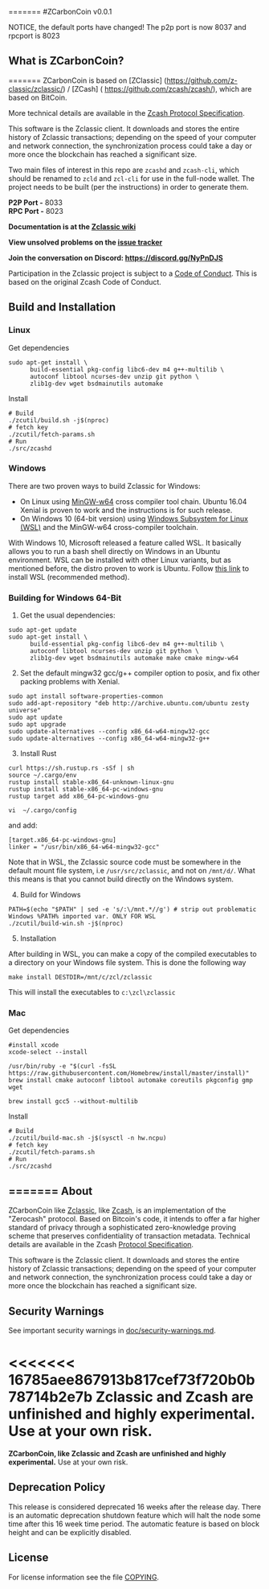 =======
#ZCarbonCoin v0.0.1

NOTICE, the default ports have changed! The p2p port is now 8037 and rpcport is 8023

What is ZCarbonCoin?
----------------
=======
ZCarbonCoin is based on [ZClassic] (https://github.com/z-classic/zclassic/) / [ZCash] ( https://github.com/zcash/zcash/), which are based on BitCoin.

More technical details are available
in the [Zcash Protocol Specification](https://github.com/zcash/zips/raw/master/protocol/protocol.pdf).

This software is the Zclassic client. It downloads and stores the entire history
of Zclassic transactions; depending on the speed of your computer and network
connection, the synchronization process could take a day or more once the
blockchain has reached a significant size.

Two main files of interest in this repo are `zcashd` and `zcash-cli`, which should be renamed to `zcld` and `zcl-cli` for use in the full-node wallet. The project needs to be built (per the instructions) in order to generate them.

**P2P Port -** 8033  
**RPC Port -** 8023

**Documentation is at the [Zclassic wiki](https://github.com/z-classic/zclassic/wiki)**

**View unsolved problems on the [issue tracker](https://github.com/z-classic/zclassic/wiki)**

**Join the conversation on Discord:
https://discord.gg/NyPnDJS**

Participation in the Zclassic project is subject to a
[Code of Conduct](code_of_conduct.md). This is based on the original Zcash Code of Conduct.

Build and Installation
----------------------
### Linux

Get dependencies
```{r, engine='bash'}
sudo apt-get install \
      build-essential pkg-config libc6-dev m4 g++-multilib \
      autoconf libtool ncurses-dev unzip git python \
      zlib1g-dev wget bsdmainutils automake
```

Install
```{r, engine='bash'}
# Build
./zcutil/build.sh -j$(nproc)
# fetch key
./zcutil/fetch-params.sh
# Run
./src/zcashd
```

### Windows
There are two proven ways to build Zclassic for Windows:

* On Linux using [MinGW-w64](https://mingw-w64.org/doku.php) cross compiler tool chain. Ubuntu 16.04 Xenial is proven to work and the instructions is for such release.
* On Windows 10 (64-bit version) using [Windows Subsystem for Linux (WSL)](https://msdn.microsoft.com/commandline/wsl/about) and the MinGW-w64 cross-compiler toolchain.

With Windows 10, Microsoft released a feature called WSL. It basically allows you to run a bash shell directly on Windows in an Ubuntu environment. WSL can be installed with other Linux variants, but as mentioned before, the distro proven to work is Ubuntu.
Follow [this link](https://msdn.microsoft.com/en-us/commandline/wsl/install_guide) to install WSL (recommended method).

### Building for Windows 64-Bit
1. Get the usual dependencies:
```{r, engine='bash'}
sudo apt-get update
sudo apt-get install \
      build-essential pkg-config libc6-dev m4 g++-multilib \
      autoconf libtool ncurses-dev unzip git python \
      zlib1g-dev wget bsdmainutils automake make cmake mingw-w64
```

2. Set the default mingw32 gcc/g++ compiler option to posix, and fix other packing problems with Xenial.

```{r, engine='bash'}
sudo apt install software-properties-common
sudo add-apt-repository "deb http://archive.ubuntu.com/ubuntu zesty universe"
sudo apt update
sudo apt upgrade
sudo update-alternatives --config x86_64-w64-mingw32-gcc
sudo update-alternatives --config x86_64-w64-mingw32-g++
```

3. Install Rust
```{r, engine='bash'}
curl https://sh.rustup.rs -sSf | sh
source ~/.cargo/env
rustup install stable-x86_64-unknown-linux-gnu
rustup install stable-x86_64-pc-windows-gnu
rustup target add x86_64-pc-windows-gnu

vi  ~/.cargo/config
```
and add:
```
[target.x86_64-pc-windows-gnu]
linker = "/usr/bin/x86_64-w64-mingw32-gcc"
```

Note that in WSL, the Zclassic source code must be somewhere in the default mount file system, i.e `/usr/src/zclassic`, and not on `/mnt/d/`. What this means is that you cannot build directly on the Windows system.

4. Build for Windows

```{r, engine='bash'}
PATH=$(echo "$PATH" | sed -e 's/:\/mnt.*//g') # strip out problematic Windows %PATH% imported var. ONLY FOR WSL
./zcutil/build-win.sh -j$(nproc)
```

5. Installation

After building in WSL, you can make a copy of the compiled executables to a directory on your Windows file system. This is done the following way

```{r, engine='bash'}
make install DESTDIR=/mnt/c/zcl/zclassic
```
This will install the executables to `c:\zcl\zclassic`

### Mac
Get dependencies
```{r, engine='bash'}
#install xcode
xcode-select --install

/usr/bin/ruby -e "$(curl -fsSL https://raw.githubusercontent.com/Homebrew/install/master/install)"
brew install cmake autoconf libtool automake coreutils pkgconfig gmp wget

brew install gcc5 --without-multilib
```

Install
```{r, engine='bash'}
# Build
./zcutil/build-mac.sh -j$(sysctl -n hw.ncpu)
# fetch key
./zcutil/fetch-params.sh
# Run
./src/zcashd
```

=======
About
--------------

ZCarbonCoin like [Zclassic](http://zclassic.org/), like [Zcash](https://z.cash/), is an implementation of the "Zerocash" protocol.
Based on Bitcoin's code, it intends to offer a far higher standard of privacy
through a sophisticated zero-knowledge proving scheme that preserves
confidentiality of transaction metadata. Technical details are available
in the Zcash [Protocol Specification](https://github.com/zcash/zips/raw/master/protocol/protocol.pdf).

This software is the Zclassic client. It downloads and stores the entire history
of Zclassic transactions; depending on the speed of your computer and network
connection, the synchronization process could take a day or more once the
blockchain has reached a significant size.

Security Warnings
-----------------

See important security warnings in
[doc/security-warnings.md](doc/security-warnings.md).

<<<<<<< 16785aee867913b817cef73f720b0b78714b2e7b
Zclassic and Zcash are **unfinished** and **highly experimental**. Use at your own risk.
=======
**ZCarbonCoin, like Zclassic and Zcash are unfinished and highly experimental.** Use at your own risk.

Deprecation Policy
------------------

This release is considered deprecated 16 weeks after the release day. There
is an automatic deprecation shutdown feature which will halt the node some
time after this 16 week time period. The automatic feature is based on block
height and can be explicitly disabled.


License
-------

For license information see the file [COPYING](COPYING).
